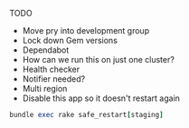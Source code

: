 TODO
  - Move pry into development group
  - Lock down Gem versions
  - Dependabot
  - How can we run this on just one cluster?
  - Health checker
  - Notifier needed?
  - Multi region
  - Disable this app so it doesn't restart again

```ruby
bundle exec rake safe_restart[staging]
```
